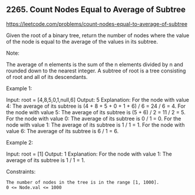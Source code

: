 ## 2265. Count Nodes Equal to Average of Subtree

https://leetcode.com/problems/count-nodes-equal-to-average-of-subtree

Given the root of a binary tree, return the number of nodes where the value of the node is equal to the average of the values in its subtree.

Note:

The average of n elements is the sum of the n elements divided by n and rounded down to the nearest integer.
A subtree of root is a tree consisting of root and all of its descendants.


Example 1:

Input: root = [4,8,5,0,1,null,6]
Output: 5
Explanation: 
For the node with value 4: The average of its subtree is (4 + 8 + 5 + 0 + 1 + 6) / 6 = 24 / 6 = 4.
For the node with value 5: The average of its subtree is (5 + 6) / 2 = 11 / 2 = 5.
For the node with value 0: The average of its subtree is 0 / 1 = 0.
For the node with value 1: The average of its subtree is 1 / 1 = 1.
For the node with value 6: The average of its subtree is 6 / 1 = 6.


Example 2:

Input: root = [1]
Output: 1
Explanation: For the node with value 1: The average of its subtree is 1 / 1 = 1.


Constraints:

	The number of nodes in the tree is in the range [1, 1000].
	0 <= Node.val <= 1000

